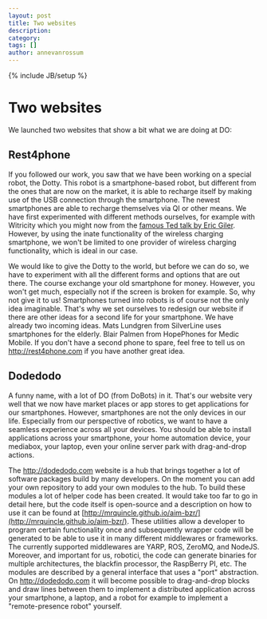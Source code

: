 ```yaml
---
layout: post
title: Two websites
description: 
category: 
tags: []
author: annevanrossum
---
```

{% include JB/setup %}

# Two websites

We launched two websites that show a bit what we are doing at DO:

##  Rest4phone

If you followed our work, you saw that we have been working on a special
robot, the Dotty. This robot is a smartphone-based robot, but different from
the ones that are now on the market, it is able to recharge itself by making
use of the USB connection through the smartphone. The newest smartphones are
able to recharge themselves via QI or other means. We have first experimented
with different methods ourselves, for example with Witricity which you might
now from the [famous Ted talk by Eric Giler](http://www.ted.com/talks/eric_giler_demos_wireless_electricity.html). However, by using the inate
functionality of the wireless charging smartphone, we won't be limited to one
provider of wireless charging functionality, which is ideal in our case.

We would like to give the Dotty to the world, but before we can do so, we have
to experiment with all the different forms and options that are out there. The
course exchange your old smartphone for money. However, you won't get much,
especially not if the screen is broken for example. So, why not give it to us!
Smartphones turned into robots is of course not the only idea imaginable.
That's why we set ourselves to redesign our website if there are other ideas
for a second life for your smartphone. We have already two incoming ideas.
Mats Lundgren from SilverLine uses smartphones for the elderly. Blair Palmen
from HopePhones for Medic Mobile. If you don't have a second phone to spare,
feel free to tell us on <http://rest4phone.com> if you have another great
idea.

##  Dodedodo

A funny name, with a lot of DO (from DoBots) in it. That's our website
very well that we now have market places or app stores to get applications for
our smartphones. However, smartphones are not the only devices in our life.
Especially from our perspective of robotics, we want to have a seamless
experience across all your devices. You should be able to install applications
across your smartphone, your home automation device, your mediabox, your
laptop, even your online server park with drag-and-drop actions.

The <http://dodedodo.com> website is a hub that brings together a lot of
software packages build by many developers. On the moment you can add your own
repository to add your own modules to the hub. To build these modules a lot of
helper code has been created. It would take too far to go in detail here, but
the code itself is open-source and a description on how to use it can be found
at [http://mrquincle.github.io/aim-bzr/](http://mrquincle.github.io/aim-bzr/). These utilities allow a developer to program certain functionality once
and subsequently wrapper code will be generated to be able to use it in many
different middlewares or frameworks. The currently supported middlewares are
YARP, ROS, ZeroMQ, and NodeJS. Moreover, and important for us, robotici, the
code can generate binaries for multiple architectures, the blackfin processor,
the RaspBerry PI, etc. The modules are described by a general interface that
uses a "port" abstraction. On <http://dodedodo.com> it will become possible to
drag-and-drop blocks and draw lines between them to implement a distributed
application across your smartphone, a laptop, and a robot for example to
implement a "remote-presence robot" yourself.


